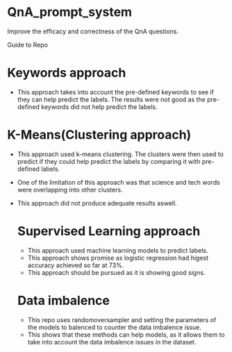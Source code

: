 # QnA_prompt_system
Improve the efficacy and correctness of the QnA questions.

Guide to Repo

# Keywords approach 

- This approach takes into account the pre-defined keywords to see if they can help predict the labels. The results were not good as the pre-defined keywords did not help predict the labels.

# K-Means(Clustering approach)

- This approach used k-means clustering. The clusters were then used to predict if they could help predict the labels by comparing it with pre-defined labels.
- One of the limitation of this approach was that science and tech words were overlapping into other clusters.
- This approach did not produce adequate results aswell.

  # Supervised Learning approach

  - This approach used machine learning models to predict labels.
  - This approach shows promise as logistic regression had higest accuracy achieved so far at 73%.
  - This approach should be pursued as it is showing good signs.
 
  # Data imbalence

  -  This repo uses randomoversampler and setting the parameters of the models to balenced to counter the data imbalence issue.
  -  This shows that these methods can help models, as it allows them to take into account the data imbalence issues in the dataset.
